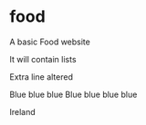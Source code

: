 # food
A basic Food website

It will contain lists

Extra line altered

Blue blue blue
Blue blue blue blue

Ireland
